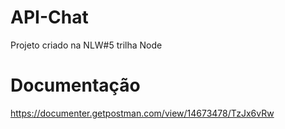 # API-Chat

Projeto criado na NLW#5 trilha Node

# Documentação

https://documenter.getpostman.com/view/14673478/TzJx6vRw
